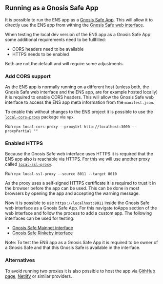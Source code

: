 ## Running as a Gnosis Safe App

It is possible to run the ENS app as a [Gnosis Safe App](https://docs.gnosis.io/safe/docs/sdks_safe_apps/). This will allow it to directly use the ENS app from withing the [Gnosis Safe web interface](https://app.gnosis-safe.io).

When testing the local dev version of the ENS app as a Gnosis Safe App some additional requirements need to be fullfilled:

- CORS headers need to be available
- HTTPS needs to be enabled

Both are not the default and will require some adjustments.

### Add CORS support

As the ENS app is normally running on a different host (unless both, the Gnosis Safe web interface and the ENS app, are for example hosted locally) it is required to enable CORS headers. This will allow the Gnosis Safe web interface to access the ENS app meta information from the `manifest.json`.

To enable this without changes to the ENS project it is possible to use the [`local-cors-proxy`](https://www.npmjs.com/package/local-cors-proxy) package via `npx`.

Run `npx local-cors-proxy --proxyUrl http://localhost:3000 --proxyPartial ""`

### Enabled HTTPS

Because the Gnosis Safe web interface uses HTTPS it is required that the ENS app also is reachable via HTTPS. For this we will use another proxy called [`local-ssl-proxy`](https://www.npmjs.com/package/local-ssl-proxy).

Run `npx local-ssl-proxy --source 8011 --target 8010`

As the proxy uses a self-signed HTTPS certificate it is required to trust it in the browser before the app can be used. This can be done in most browsers by opening the app and accepting the warning message.

Now it is possible to use `https://localhost:8011` inside the Gnosis Safe web interface as a Gnosis Safe App. For this navigate toApps section of the web interface and follow the process to add a custom app. The following interfaces can be used for testing:

- [Gnosis Safe Mainnet interface](https://app.gnosis-safe.io)
- [Gnosis Safe Rinkeby interface](https://rinkeby.gnosis-safe.io)

Note: To test the ENS app as a Gnosis Safe App it is required to be owner of a Gnosis Safe and that this Gnosis Safe is available in the interface.

### Alternatives

To avoid running two proxies it is also possible to host the app via [GithHub page](https://pages.github.com/), [Netlify](https://www.netlify.com/) or similar providers.

